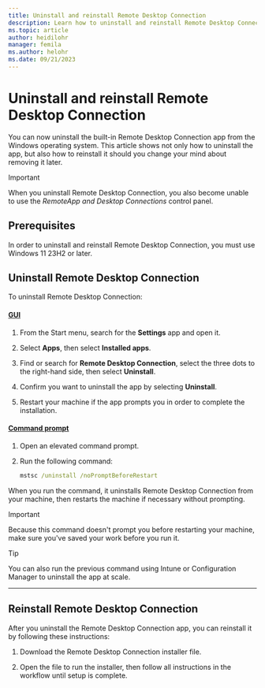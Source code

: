 ```yaml
---
title: Uninstall and reinstall Remote Desktop Connection
description: Learn how to uninstall and reinstall Remote Desktop Connection.
ms.topic: article
author: heidilohr
manager: femila
ms.author: helohr
ms.date: 09/21/2023
---
```

# Uninstall and reinstall Remote Desktop Connection

You can now uninstall the built-in Remote Desktop Connection app from the Windows operating system. This article shows not only how to uninstall the app, but also how to reinstall it should you change your mind about removing it later.

> [!IMPORTANT]
> When you uninstall Remote Desktop Connection, you also become unable to use the *RemoteApp and Desktop Connections* control panel.

## Prerequisites

In order to uninstall and reinstall Remote Desktop Connection, you must use Windows 11 23H2 or later.

## Uninstall Remote Desktop Connection

To uninstall Remote Desktop Connection:

#### [GUI](#tab/gui)

1. From the Start menu, search for the **Settings** app and open it.

1. Select **Apps**, then select **Installed apps**.

1. Find or search for **Remote Desktop Connection**, select the three dots to the right-hand side, then select **Uninstall**.

1. Confirm you want to uninstall the app by selecting **Uninstall**.

1. Restart your machine if the app prompts you in order to complete the installation.

#### [Command prompt](#tab/command-prompt)

1. Open an elevated command prompt.

1. Run the following command:

   ```cmd
   mstsc /uninstall /noPromptBeforeRestart
   ```

When you run the command, it uninstalls Remote Desktop Connection from your machine, then restarts the machine if necessary without prompting.

>[!IMPORTANT]
>Because this command doesn't prompt you before restarting your machine, make sure you've saved your work before you run it.

> [!TIP]
> You can also run the previous command using Intune or Configuration Manager to uninstall the app at scale.

---

## Reinstall Remote Desktop Connection

After you uninstall the Remote Desktop Connection app, you can reinstall it by following these instructions:

1. Download the Remote Desktop Connection installer file. <!--Add link when available.-->

1. Open the file to run the installer, then follow all instructions in the workflow until setup is complete.
